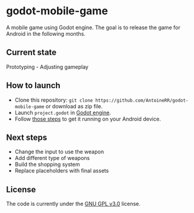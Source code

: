 # godot-mobile-game
A mobile game using Godot engine.
The goal is to release the game for Android in the following months.

## Current state
Prototyping - Adjusting gameplay

## How to launch
- Clone this repository: `git clone https://github.com/AntoineRR/godot-mobile-game` or download as zip file.
- Launch `project.godot` in [Godot engine](https://godotengine.org/).
- Follow [those steps](https://docs.godotengine.org/en/stable/getting_started/workflow/export/exporting_for_android.html) to get it running on your Android device.

## Next steps
* Change the input to use the weapon
* Add different type of weapons
* Build the shopping system
* Replace placeholders with final assets

## License
The code is currently under the [GNU GPL v3.0](LICENSE) license.
